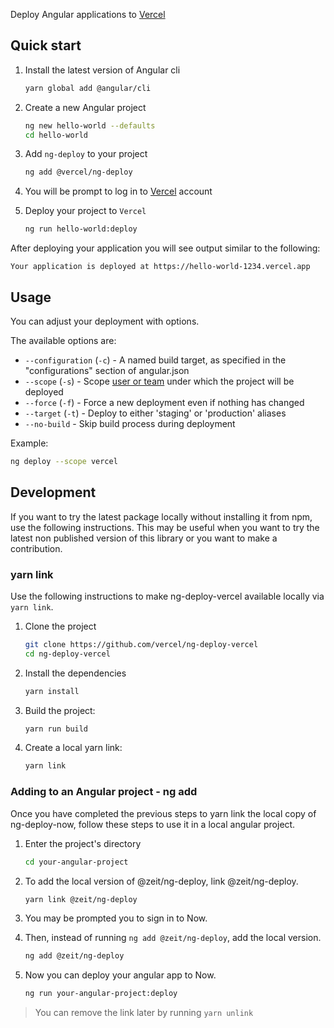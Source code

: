 <!-- ![](https://assets.zeit.co/image/upload/v1561740077/repositories/ng-deploy-now/ng-deploy-now.png)
[![NPM version](https://img.shields.io/npm/v/@zeit/ng-deploy.svg)](https://www.npmjs.com/package/@zeit/ng-deploy)
[![Join the community on Spectrum](https://withspectrum.github.io/badge/badge.svg)](https://spectrum.chat/zeit/now)
 -->
Deploy Angular applications to [Vercel](https://vercel.com/home)

## Quick start

1. Install the latest version of Angular cli

   ```sh
   yarn global add @angular/cli
   ```

1. Create a new Angular project

   ```sh
   ng new hello-world --defaults
   cd hello-world
   ```

1. Add `ng-deploy` to your project

   ```sh
   ng add @vercel/ng-deploy
   ```

1. You will be prompt to log in to [Vercel](https://vercel.com/home) account

1. Deploy your project to `Vercel`

   ```sh
   ng run hello-world:deploy
   ```

After deploying your application you will see output similar to the following:

```
Your application is deployed at https://hello-world-1234.vercel.app
```

## Usage

You can adjust your deployment with options.

The available options are:

- `--configuration` (`-c`) - A named build target, as specified in the "configurations" section of angular.json
- `--scope` (`-s`) - Scope [user or team](https://vercel.com/docs/cli#options/global-options/scope) under which the project will be deployed
- `--force` (`-f`) - Force a new deployment even if nothing has changed
- `--target` (`-t`) - Deploy to either 'staging' or 'production' aliases
- `--no-build` - Skip build process during deployment

Example:

```sh
ng deploy --scope vercel
```

## Development

If you want to try the latest package locally without installing it from npm, use the following instructions. This may be useful when you want to try the latest non published version of this library or you want to make a contribution.

### yarn link

Use the following instructions to make ng-deploy-vercel available locally via `yarn link`.

1. Clone the project

   ```sh
   git clone https://github.com/vercel/ng-deploy-vercel
   cd ng-deploy-vercel
   ```

1. Install the dependencies

   ```sh
   yarn install
   ```

1. Build the project:

   ```sh
   yarn run build
   ```

1. Create a local yarn link:

   ```sh
   yarn link
   ```

### Adding to an Angular project - ng add

Once you have completed the previous steps to yarn link the local copy of ng-deploy-now, follow these steps to use it in a local angular project.

1. Enter the project's directory

   ```sh
   cd your-angular-project
   ```

1. To add the local version of @zeit/ng-deploy, link @zeit/ng-deploy.

   ```sh
   yarn link @zeit/ng-deploy
   ```

1. You may be prompted you to sign in to Now.

1. Then, instead of running `ng add @zeit/ng-deploy`, add the local version.

   ```sh
   ng add @zeit/ng-deploy
   ```

1. Now you can deploy your angular app to Now.

   ```sh
   ng run your-angular-project:deploy
   ```

> You can remove the link later by running `yarn unlink`
